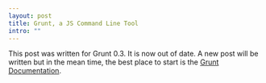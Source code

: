 ```yaml
---
layout: post
title: Grunt, a JS Command Line Tool
intro: ""
---
```


This post was written for Grunt 0.3. It is now out of date. A new post will be written but in the mean time, the best place to start is the [Grunt Documentation](http://gruntjs.com/).
